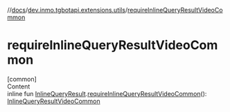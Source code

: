 //[docs](../../index.md)/[dev.inmo.tgbotapi.extensions.utils](index.md)/[requireInlineQueryResultVideoCommon](require-inline-query-result-video-common.md)



# requireInlineQueryResultVideoCommon  
[common]  
Content  
inline fun [InlineQueryResult](../dev.inmo.tgbotapi.types.InlineQueries.InlineQueryResult.abstracts/-inline-query-result/index.md).[requireInlineQueryResultVideoCommon](require-inline-query-result-video-common.md)(): [InlineQueryResultVideoCommon](../dev.inmo.tgbotapi.types.InlineQueries.InlineQueryResult.abstracts.results.video/-inline-query-result-video-common/index.md)  



